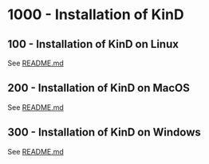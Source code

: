 # 1000 - Installation of KinD

## 100 - Installation of KinD on Linux

See [README.md](./100/README.md)

## 200 - Installation of KinD on MacOS

See [README.md](./200/README.md)

## 300 - Installation of KinD on Windows

See [README.md](./300/README.md)

